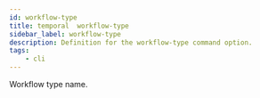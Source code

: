 ```yaml
---
id: workflow-type
title: temporal  workflow-type
sidebar_label: workflow-type
description: Definition for the workflow-type command option.
tags:
	- cli
---
```


 Workflow type name.
